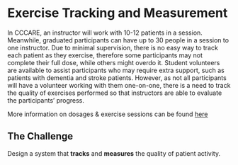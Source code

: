 # Exercise Tracking and Measurement
In CCCARE, an instructor will work with 10-12 patients in a session. Meanwhile, graduated participants can have up to 30 people in a session to one instructor. Due to minimal supervision, there is no easy way to track each patient as they exercise, therefore some participants may not complete their full dose, while others might overdo it. Student volunteers are available to assist participants who may require extra support, such as patients with dementia and stroke patients. However, as not all participants will have a volunteer working with them one-on-one, there is a need to track the quality of exercises performed so that instructors are able to evaluate the participants’ progress. 

More information on dosages & exercise sessions can be found [here](https://uofwaterloo.sharepoint.com/:w:/r/sites/tm-eng-engineeringideasclinic/Shared%20Documents/Health%20Hub/W26%20Health%20Tech%20Challenge%202/Dosages%20%26%20Exercise%20Sessions%20-%20More%20Details.docx?d=w4848032b80e54a9bab7b14fe89a329c8&csf=1&web=1&e=g0tvef)

## The Challenge
Design a system that **tracks** and **measures** the quality of patient activity. 
